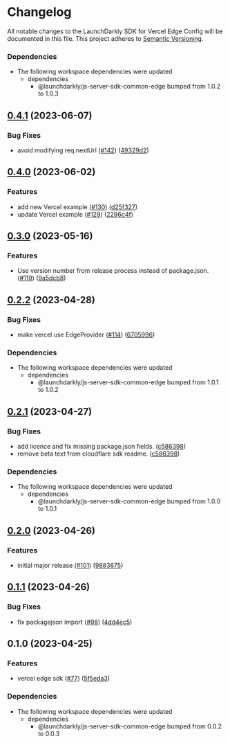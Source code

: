 # Changelog

All notable changes to the LaunchDarkly SDK for Vercel Edge Config will be documented in this file. This project adheres to [Semantic Versioning](https://semver.org).

### Dependencies

* The following workspace dependencies were updated
  * dependencies
    * @launchdarkly/js-server-sdk-common-edge bumped from 1.0.2 to 1.0.3

## [0.4.1](https://github.com/launchdarkly/js-core/compare/vercel-server-sdk-v0.4.0...vercel-server-sdk-v0.4.1) (2023-06-07)


### Bug Fixes

* avoid modifying req.nextUrl ([#142](https://github.com/launchdarkly/js-core/issues/142)) ([49329d2](https://github.com/launchdarkly/js-core/commit/49329d2f142b83bc79361cd5b22c438f78a197b5))

## [0.4.0](https://github.com/launchdarkly/js-core/compare/vercel-server-sdk-v0.3.0...vercel-server-sdk-v0.4.0) (2023-06-02)


### Features

* add new Vercel example ([#130](https://github.com/launchdarkly/js-core/issues/130)) ([d25f327](https://github.com/launchdarkly/js-core/commit/d25f327d9364ff3748e364426d9d6cfd83223bcf))
* update Vercel example ([#129](https://github.com/launchdarkly/js-core/issues/129)) ([2296c4f](https://github.com/launchdarkly/js-core/commit/2296c4f8ad1febc3bd22c2272fcefebaf8d4cce6))

## [0.3.0](https://github.com/launchdarkly/js-core/compare/vercel-server-sdk-v0.2.2...vercel-server-sdk-v0.3.0) (2023-05-16)


### Features

* Use version number from release process instead of package.json. ([#119](https://github.com/launchdarkly/js-core/issues/119)) ([9a5dcb8](https://github.com/launchdarkly/js-core/commit/9a5dcb8ef62756e278637c7e749cf2b204218d4a))

## [0.2.2](https://github.com/launchdarkly/js-core/compare/vercel-server-sdk-v0.2.1...vercel-server-sdk-v0.2.2) (2023-04-28)


### Bug Fixes

* make vercel use EdgeProvider ([#114](https://github.com/launchdarkly/js-core/issues/114)) ([6705996](https://github.com/launchdarkly/js-core/commit/6705996929471ff8f72f97d58a665f75d4e5fecd))


### Dependencies

* The following workspace dependencies were updated
  * dependencies
    * @launchdarkly/js-server-sdk-common-edge bumped from 1.0.1 to 1.0.2

## [0.2.1](https://github.com/launchdarkly/js-core/compare/vercel-server-sdk-v0.2.0...vercel-server-sdk-v0.2.1) (2023-04-27)


### Bug Fixes

* add licence and fix missing package.json fields. ([c586398](https://github.com/launchdarkly/js-core/commit/c5863980c5bf4ee2a7590dfc4f7c575045d669b0))
* remove beta text from cloudflare sdk readme. ([c586398](https://github.com/launchdarkly/js-core/commit/c5863980c5bf4ee2a7590dfc4f7c575045d669b0))


### Dependencies

* The following workspace dependencies were updated
  * dependencies
    * @launchdarkly/js-server-sdk-common-edge bumped from 1.0.0 to 1.0.1

## [0.2.0](https://github.com/launchdarkly/js-core/compare/vercel-server-sdk-v0.1.1...vercel-server-sdk-v0.2.0) (2023-04-26)


### Features

* initial major release ([#101](https://github.com/launchdarkly/js-core/issues/101)) ([9883675](https://github.com/launchdarkly/js-core/commit/98836758d1998f208a1e13a68955611e0b10a8ce))

## [0.1.1](https://github.com/launchdarkly/js-core/compare/vercel-server-sdk-v0.1.0...vercel-server-sdk-v0.1.1) (2023-04-26)


### Bug Fixes

* fix packagejson import ([#98](https://github.com/launchdarkly/js-core/issues/98)) ([4dd4ec5](https://github.com/launchdarkly/js-core/commit/4dd4ec5a9e5a777462e06d91c735b487308da967))

## 0.1.0 (2023-04-25)


### Features

* vercel edge sdk ([#77](https://github.com/launchdarkly/js-core/issues/77)) ([5f5eda3](https://github.com/launchdarkly/js-core/commit/5f5eda3fddc6c25d00cd0d24c6351d6c790e4592))


### Dependencies

* The following workspace dependencies were updated
  * dependencies
    * @launchdarkly/js-server-sdk-common-edge bumped from 0.0.2 to 0.0.3
